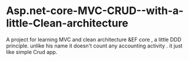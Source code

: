 # Asp.net-core-MVC-CRUD--with-a-little-Clean-architecture
A  project for learning MVC and clean architecture &amp;EF core , a little DDD principle.
unlike his name it doesn't count any accounting activity .
it just like simple Crud app.
